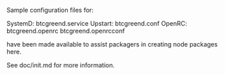 Sample configuration files for:

SystemD: btcgreend.service
Upstart: btcgreend.conf
OpenRC:  btcgreend.openrc
         btcgreend.openrcconf

have been made available to assist packagers in creating node packages here.

See doc/init.md for more information.
